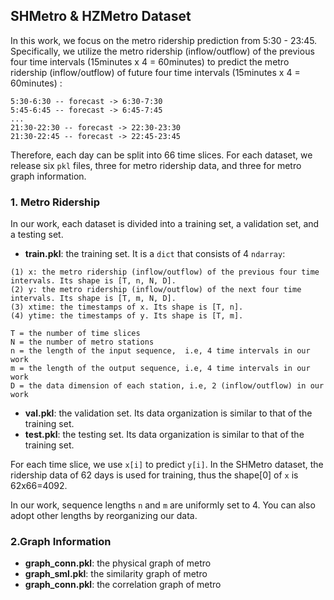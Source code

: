 ## SHMetro & HZMetro Dataset

In this work, we focus on the metro ridership prediction from 5:30 - 23:45. Specifically, we utilize the metro ridership (inflow/outflow) of the previous four time intervals (15minutes x 4 = 60minutes) to predict the metro ridership (inflow/outflow) of future four time intervals (15minutes x 4 = 60minutes) :
```
5:30-6:30 -- forecast -> 6:30-7:30
5:45-6:45 -- forecast -> 6:45-7:45
...
21:30-22:30 -- forecast -> 22:30-23:30
21:30-22:45 -- forecast -> 22:45-23:45
```
Therefore, each day can be split into 66 time slices. For each dataset, we release six ```pkl``` files, three for metro ridership data, and three for metro graph information.

### 1. Metro Ridership
In our work, each dataset is divided into a training set, a validation set, and a testing set.
* **train.pkl**: the training set. It is a ```dict``` that consists of 4 ```ndarray```:
```
(1) x: the metro ridership (inflow/outflow) of the previous four time intervals. Its shape is [T, n, N, D]. 
(2) y: the metro ridership (inflow/outflow) of the next four time intervals. Its shape is [T, m, N, D]. 
(3) xtime: the timestamps of x. Its shape is [T, n]. 
(4) ytime: the timestamps of y. Its shape is [T, m].

T = the number of time slices
N = the number of metro stations
n = the length of the input sequence,  i.e, 4 time intervals in our work
m = the length of the output sequence, i.e, 4 time intervals in our work
D = the data dimension of each station, i.e, 2 (inflow/outflow) in our work
```

* **val.pkl**: the validation set. Its data organization is similar to that of the training set.
* **test.pkl**: the testing set.   Its data organization is similar to that of the training set.


For each time slice, we use ```x[i]``` to predict ```y[i]```.
In the SHMetro dataset, the ridership data of 62 days is used for training, thus the shape[0] of ```x``` is 62x66=4092.

In our work, sequence lengths ```n``` and ```m``` are uniformly set to 4. You can also adopt other lengths by reorganizing our data.

### 2.Graph Information
* **graph_conn.pkl**: the physical graph of metro
* **graph_sml.pkl**: the similarity graph of metro
* **graph_conn.pkl**: the correlation graph of metro
